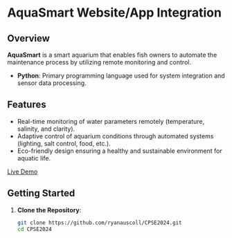 # AquaSmart Website/App Integration

## Overview

**AquaSmart** is a smart aquarium that enables fish owners to automate the maintenance process by utilizing remote monitoring and control.

- **Python**: Primary programming language used for system integration and sensor data processing.
## Features

- Real-time monitoring of water parameters remotely (temperature, salinity, and clarity).
- Adaptive control of aquarium conditions through automated systems (lighting, salt control, food, etc.).
- Eco-friendly design ensuring a healthy and sustainable environment for aquatic life.

[Live Demo](https://aquasmart.app/)

## Getting Started

1. **Clone the Repository**:
   ```bash
   git clone https://github.com/ryanauscoll/CPSE2024.git
   cd CPSE2024
